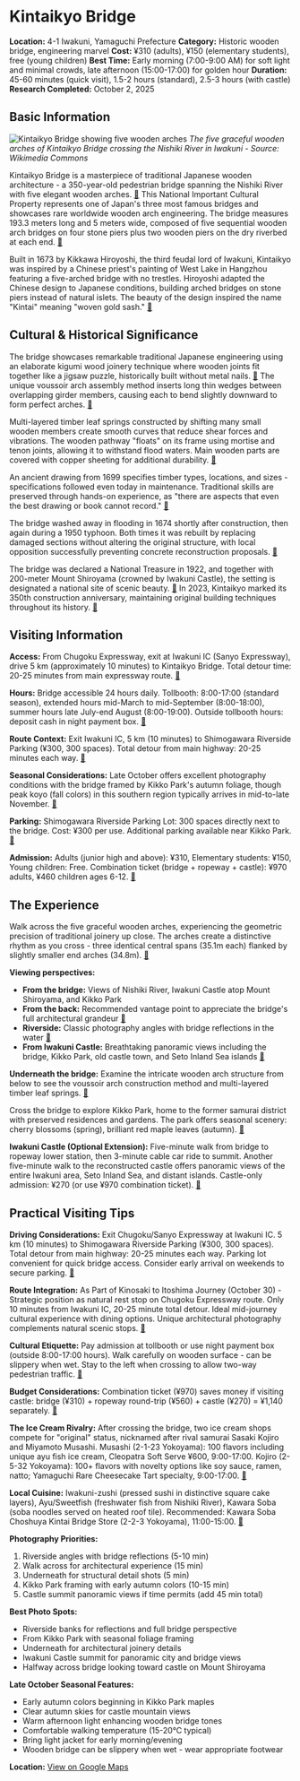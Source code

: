 # Kintaikyo Bridge

**Location:** 4-1 Iwakuni, Yamaguchi Prefecture
**Category:** Historic wooden bridge, engineering marvel
**Cost:** ¥310 (adults), ¥150 (elementary students), free (young children)
**Best Time:** Early morning (7:00-9:00 AM) for soft light and minimal crowds, late afternoon (15:00-17:00) for golden hour
**Duration:** 45-60 minutes (quick visit), 1.5-2 hours (standard), 2.5-3 hours (with castle)
**Research Completed:** October 2, 2025

## Basic Information

![Kintaikyo Bridge showing five wooden arches](https://upload.wikimedia.org/wikipedia/commons/9/98/Iwakuni%2C_ponte_kintai-kyo%2C_03%2C_0.jpg)
*The five graceful wooden arches of Kintaikyo Bridge crossing the Nishiki River in Iwakuni - Source: Wikimedia Commons*

Kintaikyo Bridge is a masterpiece of traditional Japanese wooden architecture - a 350-year-old pedestrian bridge spanning the Nishiki River with five elegant wooden arches. [🔗](https://en.wikipedia.org/wiki/Kintai_Bridge) This National Important Cultural Property represents one of Japan's three most famous bridges and showcases rare worldwide wooden arch engineering. The bridge measures 193.3 meters long and 5 meters wide, composed of five sequential wooden arch bridges on four stone piers plus two wooden piers on the dry riverbed at each end. [🔗](https://www.gov-online.go.jp/eng/publicity/book/hlj/html/202309/202309_04_en.html)

Built in 1673 by Kikkawa Hiroyoshi, the third feudal lord of Iwakuni, Kintaikyo was inspired by a Chinese priest's painting of West Lake in Hangzhou featuring a five-arched bridge with no trestles. Hiroyoshi adapted the Chinese design to Japanese conditions, building arched bridges on stone piers instead of natural islets. The beauty of the design inspired the name "Kintai" meaning "woven gold sash." [🔗](https://www.nippon.com/en/guide-to-japan/gu900240/)

## Cultural & Historical Significance

The bridge showcases remarkable traditional Japanese engineering using an elaborate kigumi wood joinery technique where wooden joints fit together like a jigsaw puzzle, historically built without metal nails. [🔗](https://ancientengineeringmarvels.com/the-kintaikyo-bridge/) The unique voussoir arch assembly method inserts long thin wedges between overlapping girder members, causing each to bend slightly downward to form perfect arches. [🔗](https://kintaikyo.iwakuni-city.net/en/construction.html)

Multi-layered timber leaf springs constructed by shifting many small wooden members create smooth curves that reduce shear forces and vibrations. The wooden pathway "floats" on its frame using mortise and tenon joints, allowing it to withstand flood waters. Main wooden parts are covered with copper sheeting for additional durability. [🔗](https://en.wikipedia.org/wiki/Kintai_Bridge)

An ancient drawing from 1699 specifies timber types, locations, and sizes - specifications followed even today in maintenance. Traditional skills are preserved through hands-on experience, as "there are aspects that even the best drawing or book cannot record." [🔗](https://www.gov-online.go.jp/eng/publicity/book/hlj/html/202309/202309_04_en.html)

The bridge washed away in flooding in 1674 shortly after construction, then again during a 1950 typhoon. Both times it was rebuilt by replacing damaged sections without altering the original structure, with local opposition successfully preventing concrete reconstruction proposals. [🔗](https://www.gov-online.go.jp/eng/publicity/book/hlj/html/202309/202309_04_en.html)

The bridge was declared a National Treasure in 1922, and together with 200-meter Mount Shiroyama (crowned by Iwakuni Castle), the setting is designated a national site of scenic beauty. [🔗](https://www.nippon.com/en/guide-to-japan/gu900240/) In 2023, Kintaikyo marked its 350th construction anniversary, maintaining original building techniques throughout its history. [🔗](https://www.gov-online.go.jp/eng/publicity/book/hlj/html/202309/202309_04_en.html)

## Visiting Information

**Access:** From Chugoku Expressway, exit at Iwakuni IC (Sanyo Expressway), drive 5 km (approximately 10 minutes) to Kintaikyo Bridge. Total detour time: 20-25 minutes from main expressway route. [🔗](https://shirohebi.info/language/en/)

**Hours:** Bridge accessible 24 hours daily. Tollbooth: 8:00-17:00 (standard season), extended hours mid-March to mid-September (8:00-18:00), summer hours late July-end August (8:00-19:00). Outside tollbooth hours: deposit cash in night payment box. [🔗](https://www.japan-guide.com/e/e6177.html)

**Route Context:** Exit Iwakuni IC, 5 km (10 minutes) to Shimogawara Riverside Parking (¥300, 300 spaces). Total detour from main highway: 20-25 minutes each way. [🔗](https://www.japan-travel-note.com/posts/101)

**Seasonal Considerations:** Late October offers excellent photography conditions with the bridge framed by Kikko Park's autumn foliage, though peak koyo (fall colors) in this southern region typically arrives in mid-to-late November. [🔗](https://matcha-jp.com/en/4546)

**Parking:** Shimogawara Riverside Parking Lot: 300 spaces directly next to the bridge. Cost: ¥300 per use. Additional parking available near Kikko Park. [🔗](https://www.japan-travel-note.com/posts/101)

**Admission:** Adults (junior high and above): ¥310, Elementary students: ¥150, Young children: Free. Combination ticket (bridge + ropeway + castle): ¥970 adults, ¥460 children ages 6-12. [🔗](https://www.japan-guide.com/e/e6178.html)

## The Experience

Walk across the five graceful wooden arches, experiencing the geometric precision of traditional joinery up close. The arches create a distinctive rhythm as you cross - three identical central spans (35.1m each) flanked by slightly smaller end arches (34.8m). [🔗](https://www.gov-online.go.jp/eng/publicity/book/hlj/html/202309/202309_04_en.html)

**Viewing perspectives:**
- **From the bridge:** Views of Nishiki River, Iwakuni Castle atop Mount Shiroyama, and Kikko Park
- **From the back:** Recommended vantage point to appreciate the bridge's full architectural grandeur [🔗](https://discover-chushi-japan.com/column/yamaguchi/touristattraction/3350.html)
- **Riverside:** Classic photography angles with bridge reflections in the water [🔗](https://www.japan-travel-note.com/posts/101)
- **From Iwakuni Castle:** Breathtaking panoramic views including the bridge, Kikko Park, old castle town, and Seto Inland Sea islands [🔗](https://www.japan-guide.com/e/e6178.html)

**Underneath the bridge:** Examine the intricate wooden arch structure from below to see the voussoir arch construction method and multi-layered timber leaf springs. [🔗](https://discover-chushi-japan.com/column/yamaguchi/touristattraction/3350.html)

Cross the bridge to explore Kikko Park, home to the former samurai district with preserved residences and gardens. The park offers seasonal scenery: cherry blossoms (spring), brilliant red maple leaves (autumn). [🔗](https://matcha-jp.com/en/4546)

**Iwakuni Castle (Optional Extension):** Five-minute walk from bridge to ropeway lower station, then 3-minute cable car ride to summit. Another five-minute walk to the reconstructed castle offers panoramic views of the entire Iwakuni area, Seto Inland Sea, and distant islands. Castle-only admission: ¥270 (or use ¥970 combination ticket). [🔗](https://www.japan-guide.com/e/e6178.html)

## Practical Visiting Tips

**Driving Considerations:** Exit Chugoku/Sanyo Expressway at Iwakuni IC. 5 km (10 minutes) to Shimogawara Riverside Parking (¥300, 300 spaces). Total detour from main highway: 20-25 minutes each way. Parking lot convenient for quick bridge access. Consider early arrival on weekends to secure parking. [🔗](https://www.japan-travel-note.com/posts/101)

**Route Integration:** As Part of Kinosaki to Itoshima Journey (October 30) - Strategic position as natural rest stop on Chugoku Expressway route. Only 10 minutes from Iwakuni IC, 20-25 minute total detour. Ideal mid-journey cultural experience with dining options. Unique architectural photography complements natural scenic stops. [🔗](https://shirohebi.info/language/en/)

**Cultural Etiquette:** Pay admission at tollbooth or use night payment box (outside 8:00-17:00 hours). Walk carefully on wooden surface - can be slippery when wet. Stay to the left when crossing to allow two-way pedestrian traffic. [🔗](https://www.japan-guide.com/e/e6177.html)

**Budget Considerations:** Combination ticket (¥970) saves money if visiting castle: bridge (¥310) + ropeway round-trip (¥560) + castle (¥270) = ¥1,140 separately. [🔗](https://www.japan-guide.com/e/e6178.html)

**The Ice Cream Rivalry:** After crossing the bridge, two ice cream shops compete for "original" status, nicknamed after rival samurai Sasaki Kojiro and Miyamoto Musashi. Musashi (2-1-23 Yokoyama): 100 flavors including unique ayu fish ice cream, Cleopatra Soft Serve ¥600, 9:00-17:00. Kojiro (2-5-32 Yokoyama): 100+ flavors with novelty options like soy sauce, ramen, natto; Yamaguchi Rare Cheesecake Tart specialty, 9:00-17:00. [🔗](https://kankou.iwakuni-city.net/itn/by-area/kintaikyo-bridge-area/soft-ice-cream/)

**Local Cuisine:** Iwakuni-zushi (pressed sushi in distinctive square cake layers), Ayu/Sweetfish (freshwater fish from Nishiki River), Kawara Soba (soba noodles served on heated roof tile). Recommended: Kawara Soba Choshuya Kintai Bridge Store (2-2-3 Yokoyama), 11:00-15:00. [🔗](https://www.japanesefoodguide.com/yamaguchi-food/)

**Photography Priorities:**
1. Riverside angles with bridge reflections (5-10 min)
2. Walk across for architectural experience (15 min)
3. Underneath for structural detail shots (5 min)
4. Kikko Park framing with early autumn colors (10-15 min)
5. Castle summit panoramic views if time permits (add 45 min total)

**Best Photo Spots:**
- Riverside banks for reflections and full bridge perspective
- From Kikko Park with seasonal foliage framing
- Underneath for architectural joinery details
- Iwakuni Castle summit for panoramic city and bridge views
- Halfway across bridge looking toward castle on Mount Shiroyama

**Late October Seasonal Features:**
- Early autumn colors beginning in Kikko Park maples
- Clear autumn skies for castle mountain views
- Warm afternoon light enhancing wooden bridge tones
- Comfortable walking temperature (15-20°C typical)
- Bring light jacket for early morning/evening
- Wooden bridge can be slippery when wet - wear appropriate footwear

**Location:** [View on Google Maps](https://maps.google.com/maps?q=34.1675959,132.1784105)
